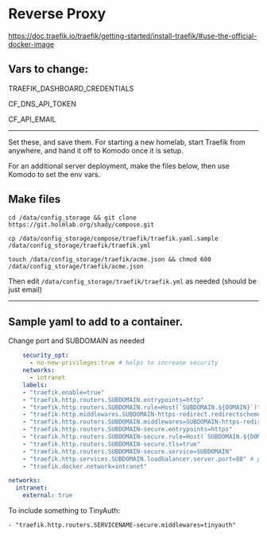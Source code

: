# Reverse Proxy

https://doc.traefik.io/traefik/getting-started/install-traefik/#use-the-official-docker-image

## Vars to change:

TRAEFIK_DASHBOARD_CREDENTIALS

CF_DNS_API_TOKEN

CF_API_EMAIL

---

Set these, and save them. For starting a new homelab, start Traefik from anywhere, and hand it off to Komodo once it is setup.

For an additional server deployment, make the files below, then use Komodo to set the env vars.

## Make files

`cd /data/config_storage && git clone https://git.holmlab.org/shady/compose.git`

`cp /data/config_storage/compose/traefik/traefik.yaml.sample /data/config_storage/traefik/traefik.yml`

`touch /data/config_storage/traefik/acme.json && chmod 600 /data/config_storage/traefik/acme.json`

Then edit `/data/config_storage/traefik/traefik.yml` as needed (should be just email)

---

## Sample yaml to add to a container.

Change port and SUBDOMAIN as needed

```yaml
    security_opt:
      - no-new-privileges:true # helps to increase security
    networks:
      - intranet
    labels:
    - "traefik.enable=true"
    - "traefik.http.routers.SUBDOMAIN.entrypoints=http"
    - "traefik.http.routers.SUBDOMAIN.rule=Host(`SUBDOMAIN.${DOMAIN}`)"
    - "traefik.http.middlewares.SUBDOMAIN-https-redirect.redirectscheme.scheme=https"
    - "traefik.http.routers.SUBDOMAIN.middlewares=SUBDOMAIN-https-redirect"
    - "traefik.http.routers.SUBDOMAIN-secure.entrypoints=https"
    - "traefik.http.routers.SUBDOMAIN-secure.rule=Host(`SUBDOMAIN.${DOMAIN}`)"
    - "traefik.http.routers.SUBDOMAIN-secure.tls=true"
    - "traefik.http.routers.SUBDOMAIN-secure.service=SUBDOMAIN"
    - "traefik.http.services.SUBDOMAIN.loadbalancer.server.port=80" # port of the service.
    - "traefik.docker.network=intranet"

networks:
  intranet:
    external: true
```

To include something to TinyAuth:
```
- "traefik.http.routers.SERVICENAME-secure.middlewares=tinyauth"
```